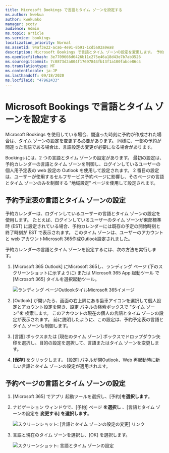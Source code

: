 ```yaml
---
title: Microsoft Bookings で言語とタイム ゾーンを設定する
ms.author: kwekua
author: kwekuako
manager: scotv
audience: Admin
ms.topic: article
ms.service: bookings
localization_priority: Normal
ms.assetid: 94af3e22-aca6-4e91-8b91-1cd5a02a9ea8
description: Microsoft Bookings で言語とタイム ゾーンの設定を変更します。 予約が間違った時刻に作成された場合、間違ったタイム ゾーンに対して予約が設定されている可能性があります。
ms.openlocfilehash: 3e7709666d6426b11c275e46a18d43e7b7ab3526
ms.sourcegitcommit: 7c0873d2a804f17697844fb13f1a100fabce86c4
ms.translationtype: MT
ms.contentlocale: ja-JP
ms.lasthandoff: 09/18/2020
ms.locfileid: "47962433"
---
```

# <a name="set-language-and-time-zones-in-microsoft-bookings"></a>Microsoft Bookings で言語とタイム ゾーンを設定する

Microsoft Bookings を使用している場合、間違った時刻に予約が作成された場合は、タイム ゾーンの設定を変更する必要があります。 同様に、一部の予約が間違った言語である場合は、言語設定の変更が必要になる場合があります。

Bookings には、2 つの言語とタイム ゾーンの設定があります。 最初の設定は、予約カレンダーの言語とタイム ゾーンを制御し、ログインしているユーザーの個人用予定表の web 設定の Outlook を使用して設定されます。 2 番目の設定は、ユーザーが使用するセルフサービス予約ページに影響し、そのページの言語とタイム ゾーンのみを制御する "地域設定" ページを使用して設定されます。

## <a name="setting-language-and-time-zone-for-a-booking-calendar"></a>予約予定表の言語とタイム ゾーンの設定

予約カレンダーは、ログインしているユーザーの言語とタイム ゾーンの設定を使用します。 たとえば、ログインしているユーザーのタイム ゾーンが東部標準時 (EST) に設定されている場合、予約カレンダーには既存の予定の開始時刻と終了時刻が EST で表示されます。 このタイム ゾーンは、ユーザーのアカウントと web アカウントMicrosoft 365作成Outlook設定されました。

予約カレンダーの言語とタイム ゾーンを設定するには、次の方法を実行します。

1. [Microsoft 365 Outlook] にMicrosoft 365し、ランディング ページ (下のスクリーンショットに示すように) または Microsoft 365 App 起動ツール で[Microsoft 365] タイルを選択起動ツール。

   ![ランディング ページOutlookタイルMicrosoft 365イメージ](../media/bookings-outlook-tile.png)

1. [Outlook] が開いたら、画面の右上隅にある歯車アイコンを選択して個人設定とアカウント設定を開き、設定 パネルの検索ボックスで "タイム ゾーン"**を** 検索します。 このアカウントの現在の個人の言語とタイム ゾーンの設定が表示されます。 前に説明したように、この設定は、予約予定表の言語とタイム ゾーンも制御します。

1. [言語] ボックスまたは [現在のタイム ゾーン] ボックスでドロップダウン矢印を選択し、目的の設定を選択して、言語またはタイム ゾーンを変更します。

1. **[保存]** をクリックします。 [設定] パネルが閉Outlook、Web 再起動時に新しい言語とタイム ゾーンの設定が適用されます。

## <a name="setting-the-language-and-time-zone-for-the-booking-page"></a>予約ページの言語とタイム ゾーンの設定

1. [Microsoft 365] でアプリ 起動ツールを選択し、[予約]**を選択します**。

1. ナビゲーション ウィンドウで、[予約] ページ **を選択し** 、[言語とタイム ゾーンの設定を **変更する] を選択します**。

   ![スクリーンショット: [言語とタイム ゾーンの設定の変更] リンク](../media/bookings-region-language-timezone-settings.png)

1. 言語と現在のタイム ゾーンを選択し、[OK] を選択します。

   ![スクリーンショット: 言語とタイム ゾーンの設定](../media/bookings-region-timezone-settings.png)
